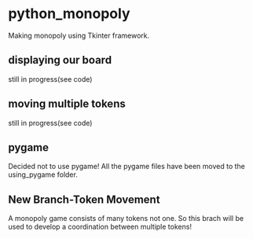 # python_monopoly
Making monopoly using Tkinter framework.
## displaying our board
still in progress(see code)
## moving multiple tokens
still in progress(see code)
## pygame
Decided not to use pygame! All the pygame files have been moved to the using_pygame folder.
## New Branch-Token Movement
A monopoly game consists of many tokens not one.
So this brach will be used to develop a 
coordination between multiple tokens!